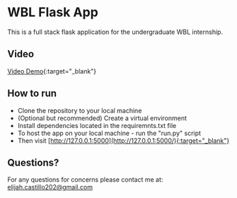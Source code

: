 # WBL Flask App

This is a full stack flask application for the undergraduate WBL internship.

## Video

[Video Demo](https://youtu.be/-Ij1o0vnq3E){:target="_blank"}

## How to run

- Clone the repository to your local machine
- (Optional but recommended) Create a virtual environment
- Install dependencies located in the requiremnts.txt file
- To host the app on your local machine - run the "run.py" script
- Then visit [http://127.0.0.1:5000](http://127.0.0.1:5000/){:target="_blank"}

## Questions?

For any questions for concerns please contact me at: elijah.castillo202@gmail.com



